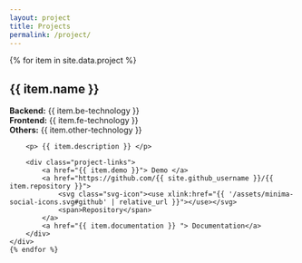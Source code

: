 ```yaml
---
layout: project
title: Projects
permalink: /project/
---
```


<div>
    {% for item in site.data.project %}
    <div class="project-card">
        <h2>{{ item.name }}</h2>
        <p>
            <div><b>Backend:</b> {{ item.be-technology }} </div>
            <div><b>Frontend:</b> {{ item.fe-technology }} </div>
            <div><b>Others:</b> {{ item.other-technology }} </div>
        </p>

        <p> {{ item.description }} </p>

        <div class="project-links">
            <a href="{{ item.demo }}"> Demo </a>
            <a href="https://github.com/{{ site.github_username }}/{{ item.repository }}"> 
                <svg class="svg-icon"><use xlink:href="{{ '/assets/minima-social-icons.svg#github' | relative_url }}"></use></svg>
                <span>Repository</span>
            </a>
            <a href="{{ item.documentation }} "> Documentation</a>
        </div>
    </div>
    {% endfor %}
</div>